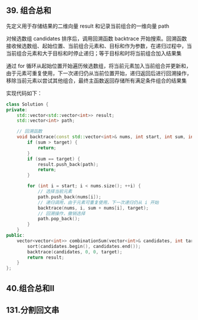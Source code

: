 ## 39. 组合总和

先定义用于存储结果的二维向量 result 和记录当前组合的一维向量 path

对候选数组 candidates 排序后，调用回溯函数 backtrace 开始搜索。回溯函数接收候选数组、起始位置、当前组合元素和、目标和作为参数，在递归过程中，当当前组合元素和大于目标和时停止递归；等于目标和时将当前组合加入结果集

通过 for 循环从起始位置开始遍历候选数组，将当前元素加入当前组合并更新和，由于元素可重复使用，下一次递归仍从当前位置开始，递归返回后进行回溯操作，移除当前元素以尝试其他组合，最终主函数返回存储所有满足条件组合的结果集

实现代码如下：

```c++
class Solution {
private:
    std::vector<std::vector<int>> result;
    std::vector<int> path;

    // 回溯函数
    void backtrace(const std::vector<int>& nums, int start, int sum, int target) {
        if (sum > target) {
            return;
        }
        if (sum == target) {
            result.push_back(path);
            return;
        }

        for (int i = start; i < nums.size(); ++i) {
            // 选择当前元素
            path.push_back(nums[i]);
            // 递归调用，由于元素可重复使用，下一次递归仍从 i 开始
            backtrace(nums, i, sum + nums[i], target);
            // 回溯操作，撤销选择
            path.pop_back();
        }
    }
public:
    vector<vector<int>> combinationSum(vector<int>& candidates, int target) {
        sort(candidates.begin(), candidates.end());
        backtrace(candidates, 0, 0, target);
        return result;
    }
};
```

## 40.组合总和II



## 131.分割回文串
